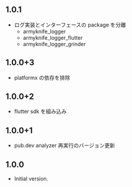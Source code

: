 ## 1.0.1

- ログ実装とインターフェースの package を分離
  - armyknife_logger
  - armyknife_logger_flutter
  - armyknife_logger_grinder

## 1.0.0+3

- platformx の依存を排除

## 1.0.0+2

- flutter sdk を組み込み

## 1.0.0+1

- pub.dev analyzer 再実行のバージョン更新

## 1.0.0

- Initial version.
